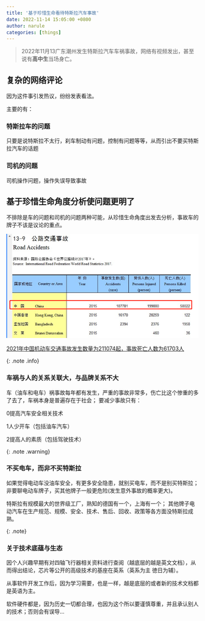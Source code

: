 ```yaml
---
title: '基于珍惜生命看待特斯拉汽车事故'
date: 2022-11-14 15:05:00 +0800
author: narule
categories: [things]
---
```


>2022年11月13广东潮州发生特斯拉汽车车祸事故，网络有视频发出，甚至说有**高中生**当场身亡。

## 复杂的网络评论
因为这件事引发热议，纷纷发表看法。

主要的有：
### 特斯拉车的问题
只要是说特斯拉不太行，刹车制动有问题，控制有问题等等，从而引出不要买特斯拉汽车的话题

### 司机的问题
司机操作问题，操作失误导致事故

## 基于珍惜生命角度分析使问题更明了

不排除是车的问题和司机的问题两种可能，从珍惜生命角度出发去分析，事故车的牌子不该是议论的重点。

![2015年交通事故统计](img/2015-china-traffic-accident.png)

[2021年中国机动车交通事故发生数量为211074起，事故死亡人数为61703人](http://www.chinabgao.com/k/jiaotongshigu/64897.html)

{: .note .info}
### 车祸与人的关系关联大，与品牌关系不大
车（油车和电车）祸事故每年都有发生，严重的事故非常多，伤亡比这个惨重的多了去了，车祸本身是普遍存在于社会；
要减少事故只有： 

0提高汽车安全相关技术

1人少开车（包括油车汽车） 

2提高人的素质（包括驾驶技术）

{: .note .warning}
### 不买电车，而非不买特斯拉
如果觉得电动车没油车安全，有更多安全隐患，就别买电车，而不是别买特斯拉；非要聊电动车牌子，买其他牌子一般更危险(发生意外事故的概率更大)。

特斯拉有规模最大的世界级工厂，熟知的德国有一个，上海有一个；
其他牌子电动汽车在生产规范、规模、安全、技术、售后、回收、政策等各方面没特斯拉成熟。

{: .note}
### 关于技术底蕴与生态
因个人兴趣早期有对四轴飞行器相关资料进行查阅（越底层的越是英文文档），从而得出结论，芯片等公开的高级技术的基座在英系（英系为主 徳日为辅）。

从事软件开发工作后，因为学习需要，也是一样，越是底层的或者新的技术文档都是英语为主。

软件硬件都是，因为历史一切都合理，也因为这个所以要谨慎尊重，并且承认别人的技术；否则会有误导...